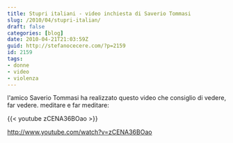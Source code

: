```yaml
---
title: Stupri italiani - video inchiesta di Saverio Tommasi
slug: /2010/04/stupri-italian/
draft: false
categories: [blog]
date: 2010-04-21T21:03:59Z
guid: http://stefanocecere.com/?p=2159
id: 2159
tags:
- donne
- video
- violenza
---
```


l'amico Saverio Tommasi ha realizzato questo video che consiglio di vedere, far vedere. meditare e far meditare:

{{< youtube zCENA36BOao >}}

<http://www.youtube.com/watch?v=zCENA36BOao>